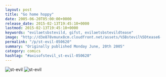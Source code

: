 ```yaml
---
layout: post
title: "Go home hoppy"
date: 2005-06-20T05:00:00+0000
release_date: 2015-02-13T19:45:10+0000
lastmod: 2015-02-13T19:45:10+0000
keywords: "evilaetsbstevild, gifst, evilaetsbstevildtease"
image: "http://d3e878vmunx8cm.cloudfront.net/assets/%5Bstevil%5Dtease6-19-05.gif"
permalink: "/p/st-evil-050620"
summary: "Originally published Monday June, 20th 2005"
category: comics
hashtag: "#axisofstevil_st-evil-050620"
---
```


![st-evil](http://d3e878vmunx8cm.cloudfront.net/assets/%5Bstevil%5Dtease6-19-05.gif)
![st-evil](http://d3e878vmunx8cm.cloudfront.net/assets/%5Bstevil%5D6-19-05.gif)
